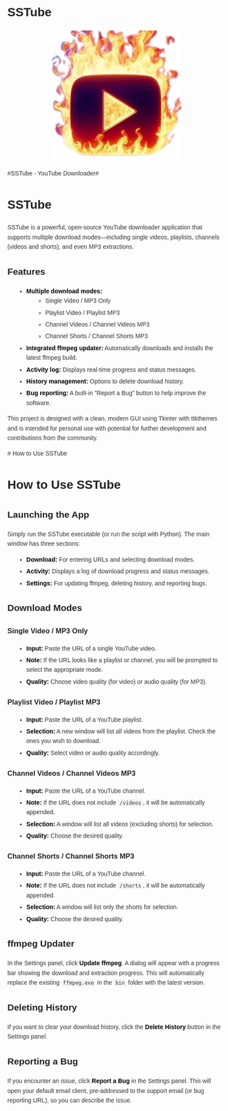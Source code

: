 # SSTube

<p align="center">
    <img src="Favicon.png" width="300" height="300" alt="Icon" />
</p>

<!DOCTYPE html>
<html lang="en">
<head>
  <meta charset="UTF-8">
#SSTube - YouTube Downloader#
    
  <style>
    body {
      font-family: Arial, sans-serif;
      margin: 20px;
      line-height: 1.6;
      color: #333;
    }
    h1, h2, h3 {
      color: #2C3E50;
    }
    ul {
      margin-left: 20px;
    }
    li {
      margin-bottom: 5px;
    }
    strong {
      color: #000;
    }
  </style>
</head>
<body>
  <h1>SSTube</h1>
  <p>
    SSTube is a powerful, open-source YouTube downloader application that supports multiple download modes—including single videos, playlists, channels (videos and shorts), and even MP3 extractions.
  </p>
  
  <h2>Features</h2>
  <ul>
    <li>
      <strong>Multiple download modes:</strong>
      <ul>
        <li>Single Video / MP3 Only</li>
        <li>Playlist Video / Playlist MP3</li>
        <li>Channel Videos / Channel Videos MP3</li>
        <li>Channel Shorts / Channel Shorts MP3</li>
      </ul>
    </li>
    <li>
      <strong>Integrated ffmpeg updater:</strong> Automatically downloads and installs the latest ffmpeg build.
    </li>
    <li>
      <strong>Activity log:</strong> Displays real-time progress and status messages.
    </li>
    <li>
      <strong>History management:</strong> Options to delete download history.
    </li>
    <li>
      <strong>Bug reporting:</strong> A built-in "Report a Bug" button to help improve the software.
    </li>
  </ul>
  
  <p>
    This project is designed with a clean, modern GUI using Tkinter with ttkthemes and is intended for personal use with potential for further development and contributions from the community.
  </p>
</body>
</html>


<!DOCTYPE html>
<html lang="en">
<head>
  <meta charset="UTF-8">
# How to Use SSTube
    
  <style>
    body {
      font-family: Arial, sans-serif;
      margin: 20px;
      line-height: 1.6;
      color: #333;
    }
    h1, h2, h3 {
      color: #222;
    }
    code {
      background-color: #f4f4f4;
      padding: 2px 4px;
      border-radius: 4px;
    }
    ul {
      margin-left: 20px;
    }
    li {
      margin-bottom: 5px;
    }
  </style>
</head>
<body>
  <h1>How to Use SSTube</h1>
  
  <h2>Launching the App</h2>
  <p>Simply run the SSTube executable (or run the script with Python). The main window has three sections:</p>
  <ul>
    <li><strong>Download:</strong> For entering URLs and selecting download modes.</li>
    <li><strong>Activity:</strong> Displays a log of download progress and status messages.</li>
    <li><strong>Settings:</strong> For updating ffmpeg, deleting history, and reporting bugs.</li>
  </ul>

  <h2>Download Modes</h2>
  
  <h3>Single Video / MP3 Only</h3>
  <ul>
    <li><strong>Input:</strong> Paste the URL of a single YouTube video.</li>
    <li><strong>Note:</strong> If the URL looks like a playlist or channel, you will be prompted to select the appropriate mode.</li>
    <li><strong>Quality:</strong> Choose video quality (for video) or audio quality (for MP3).</li>
  </ul>
  
  <h3>Playlist Video / Playlist MP3</h3>
  <ul>
    <li><strong>Input:</strong> Paste the URL of a YouTube playlist.</li>
    <li><strong>Selection:</strong> A new window will list all videos from the playlist. Check the ones you wish to download.</li>
    <li><strong>Quality:</strong> Select video or audio quality accordingly.</li>
  </ul>
  
  <h3>Channel Videos / Channel Videos MP3</h3>
  <ul>
    <li><strong>Input:</strong> Paste the URL of a YouTube channel.</li>
    <li><strong>Note:</strong> If the URL does not include <code>/videos</code>, it will be automatically appended.</li>
    <li><strong>Selection:</strong> A window will list all videos (excluding shorts) for selection.</li>
    <li><strong>Quality:</strong> Choose the desired quality.</li>
  </ul>
  
  <h3>Channel Shorts / Channel Shorts MP3</h3>
  <ul>
    <li><strong>Input:</strong> Paste the URL of a YouTube channel.</li>
    <li><strong>Note:</strong> If the URL does not include <code>/shorts</code>, it will be automatically appended.</li>
    <li><strong>Selection:</strong> A window will list only the shorts for selection.</li>
    <li><strong>Quality:</strong> Choose the desired quality.</li>
  </ul>
  
  <h2>ffmpeg Updater</h2>
  <p>In the Settings panel, click <strong>Update ffmpeg</strong>. A dialog will appear with a progress bar showing the download and extraction progress. This will automatically replace the existing <code>ffmpeg.exe</code> in the <code>bin</code> folder with the latest version.</p>
  
  <h2>Deleting History</h2>
  <p>If you want to clear your download history, click the <strong>Delete History</strong> button in the Settings panel.</p>
  
  <h2>Reporting a Bug</h2>
  <p>If you encounter an issue, click <strong>Report a Bug</strong> in the Settings panel. This will open your default email client, pre-addressed to the support email (or bug reporting URL), so you can describe the issue.</p>
</body>
</html>


